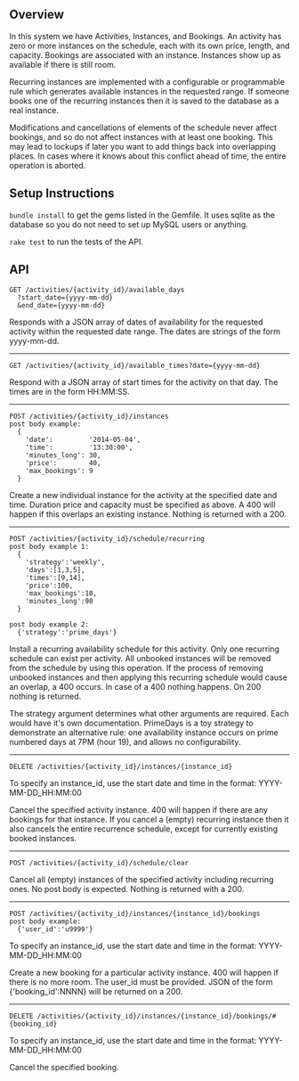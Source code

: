 ## Overview

In this system we have Activities, Instances, and Bookings. An activity has
zero or more instances on the schedule, each with its own price, length, and
capacity.  Bookings are associated with an instance. Instances show up as
available if there is still room.

Recurring instances are implemented with a configurable or programmable rule
which generates available instances in the requested range. If someone books
one of the recurring instances then it is saved to the database as a real
instance.

Modifications and cancellations of elements of the schedule never affect
bookings, and so do not affect instances with at least one booking. This may
lead to lockups if later you want to add things back into overlapping places.
In cases where it knows about this conflict ahead of time, the entire operation
is aborted.



## Setup Instructions

`bundle install` to get the gems listed in the Gemfile. It uses sqlite as the
database so you do not need to set up MySQL users or anything.

`rake test` to run the tests of the API.



## API

```
GET /activities/{activity_id}/available_days
  ?start_date={yyyy-mm-dd}
  &end_date={yyyy-mm-dd}
```

Responds with a JSON array of dates of availability for the requested activity
within the requested date range. The dates are strings of the form yyyy-mm-dd.

---

```
GET /activities/{activity_id}/available_times?date={yyyy-mm-dd}
```

Respond with a JSON array of start times for the activity on that day. The
times are in the form HH:MM:SS.

---

```
POST /activities/{activity_id}/instances
post body example:
  {
    'date':         '2014-05-04',
    'time':         '13:30:00',
    'minutes_long': 30,
    'price':        40,
    'max_bookings': 9
  }
```

Create a new individual instance for the activity at the specified date and
time. Duration price and capacity must be specified as above. A 400 will happen
if this overlaps an existing instance. Nothing is returned with a 200.

---

```
POST /activities/{activity_id}/schedule/recurring
post body example 1:
  {
    'strategy':'weekly',
    'days':[1,3,5],
    'times':[9,14],
    'price':100,
    'max_bookings':10,
    'minutes_long':90
  }

post body example 2:
  {'strategy':'prime_days'}
```

Install a recurring availability schedule for this activity. Only one recurring
schedule can exist per activity. All unbooked instances will be removed from
the schedule by using this operation. If the process of removing unbooked
instances and then applying this recurring schedule would cause an overlap, a
400 occurs. In case of a 400 nothing happens. On 200 nothing is returned.

The strategy argument determines what other arguments are required. Each would
have it's own documentation. PrimeDays is a toy strategy to demonstrate an
alternative rule: one availability instance occurs on prime numbered days at
7PM (hour 19), and allows no configurability.

---

```
DELETE /activities/{activity_id}/instances/{instance_id}
```

To specify an instance_id, use the start date and time in the format:
  YYYY-MM-DD_HH:MM:00

Cancel the specified activity instance. 400 will happen if there are any
bookings for that instance. If you cancel a (empty) recurring instance then it
also cancels the entire recurrence schedule, except for currently existing
booked instances.

---

```
POST /activities/{activity_id}/schedule/clear
```

Cancel all (empty) instances of the specified activity including recurring
ones. No post body is expected. Nothing is returned with a 200.

---

```
POST /activities/{activity_id}/instances/{instance_id}/bookings
post body example:
  {'user_id':'u9999'}
```

To specify an instance_id, use the start date and time in the format:
  YYYY-MM-DD_HH:MM:00

Create a new booking for a particular activity instance. 400 will happen
if there is no more room. The user_id must be provided. JSON of the form
{'booking_id':NNNN} will be returned on a 200.

---

```
DELETE /activities/{activity_id}/instances/{instance_id}/bookings/#{booking_id}
```

To specify an instance_id, use the start date and time in the format:
  YYYY-MM-DD_HH:MM:00

Cancel the specified booking.

